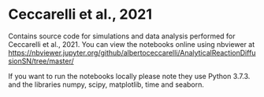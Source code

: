 # Ceccarelli et al., 2021
Contains source code for simulations and data analysis performed for Ceccarelli et al., 2021. You can view the notebooks online using nbviewer at https://nbviewer.jupyter.org/github/albertoceccarelli/AnalyticalReactionDiffusionSN/tree/master/

If you want to run the notebooks locally please note they use Python 3.7.3. and the libraries numpy, scipy, matplotlib, time and seaborn.
